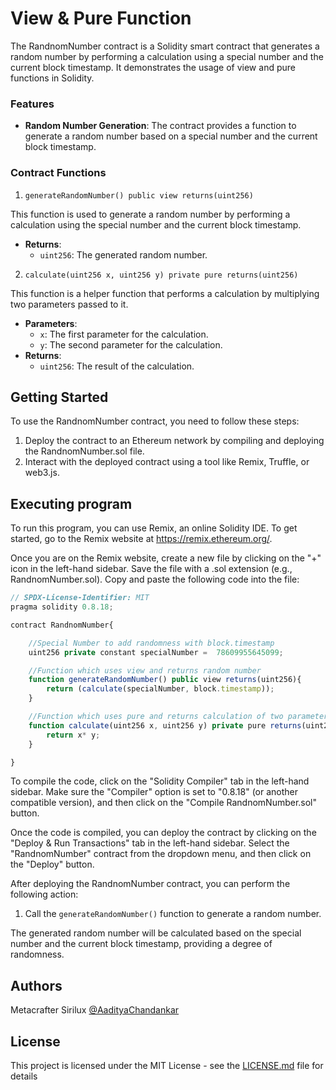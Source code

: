 # View & Pure Function

The RandnomNumber contract is a Solidity smart contract that generates a random number by performing a calculation using a special number and the current block timestamp. It demonstrates the usage of view and pure functions in Solidity.

### Features

- **Random Number Generation**: The contract provides a function to generate a random number based on a special number and the current block timestamp.

### Contract Functions

1. `generateRandomNumber() public view returns(uint256)`

This function is used to generate a random number by performing a calculation using the special number and the current block timestamp.

- **Returns**:
  - `uint256`: The generated random number.

2. `calculate(uint256 x, uint256 y) private pure returns(uint256)`

This function is a helper function that performs a calculation by multiplying two parameters passed to it.

- **Parameters**:
  - `x`: The first parameter for the calculation.
  - `y`: The second parameter for the calculation.
- **Returns**:
  - `uint256`: The result of the calculation.

## Getting Started

To use the RandnomNumber contract, you need to follow these steps:

1. Deploy the contract to an Ethereum network by compiling and deploying the RandnomNumber.sol file.
2. Interact with the deployed contract using a tool like Remix, Truffle, or web3.js.

## Executing program

To run this program, you can use Remix, an online Solidity IDE. To get started, go to the Remix website at https://remix.ethereum.org/.

Once you are on the Remix website, create a new file by clicking on the "+" icon in the left-hand sidebar. Save the file with a .sol extension (e.g., RandnomNumber.sol). Copy and paste the following code into the file:

```javascript
// SPDX-License-Identifier: MIT
pragma solidity 0.8.18;

contract RandnomNumber{

    //Special Number to add randomness with block.timestamp
    uint256 private constant specialNumber =  78609955645099;

    //Function which uses view and returns random number
    function generateRandomNumber() public view returns(uint256){
        return (calculate(specialNumber, block.timestamp));
    }

    //Function which uses pure and returns calculation of two parameters passed
    function calculate(uint256 x, uint256 y) private pure returns(uint256){
        return x* y;
    }

}
```

To compile the code, click on the "Solidity Compiler" tab in the left-hand sidebar. Make sure the "Compiler" option is set to "0.8.18" (or another compatible version), and then click on the "Compile RandnomNumber.sol" button.

Once the code is compiled, you can deploy the contract by clicking on the "Deploy & Run Transactions" tab in the left-hand sidebar. Select the "RandnomNumber" contract from the dropdown menu, and then click on the "Deploy" button.

After deploying the RandnomNumber contract, you can perform the following action:

1. Call the `generateRandomNumber()` function to generate a random number.

The generated random number will be calculated based on the special number and the current block timestamp, providing a degree of randomness.

## Authors

Metacrafter Sirilux
[@AadityaChandankar](https://twitter.com/aadityachandan1)

## License

This project is licensed under the MIT License - see the [LICENSE.md](LICENSE.md) file for details
